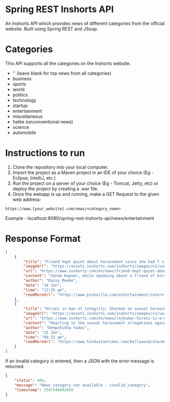 # Spring REST Inshorts API
An Inshorts API which provides news of different categories from the official website. Built using Spring REST and JSoup.

# Categories
This API supports all the categories on the Inshorts website.
* '' (leave blank for top news from all categories)
* business
* sports
* world
* politics
* technology
* startup
* entertainment
* miscellaneous
* hatke (unconventional news)
* science
* automobile

# Instructions to run
1. Clone the repository into your local computer.
2. Import the project as a Maven project in an IDE of your choice (Eg - Eclipse, IntelliJ, etc.)
3. Run the project on a server of your choice (Eg - Tomcat, Jetty, etc) or deploy the project by creating a .war file.
4. Once the webapp is up and running, make a GET Request to the given web address:
```
https://www.{your_website}.com/news/<category_name>
```
Example - localhost:8080/spring-rest-inshorts-api/news/entertainment

# Response Format
```JSON
[
    {
        "title": "Friend kept quiet about harassment since she had 7 siblings: Sonam",
        "imageUrl": "https://assets.inshorts.com/inshorts/images/v1/variants/jpg/s/2019/01_jan/13_sun/img_1547394818675_498.jpg?resize=400px:*",
        "url": "https://www.inshorts.com/en/news/friend-kept-quiet-about-harassment-since-she-had-7-siblings-sonam-1547448905720",
        "content": "Sonam Kapoor, while speaking about a friend of hers who faced sexual harassment in the film industry, revealed the latter kept quiet about it as she had seven siblings to look after. \"She was like I don't want to be known as a victim for the rest of my life...I don't want that to be what defines me,\" Sonam added.",
        "author": "Daisy Mowke",
        "date": "14 Jan",
        "time": "12:25 pm",
        "readMoreUrl": "https://www.pinkvilla.com/entertainment/interviews/sonam-k-ahuja-reveals-how-one-her-friends-kept-quiet-about-sexual-harassment-because-she-had-seven?utm_campaign=fullarticle&utm_medium=referral&utm_source=inshorts "
    },
    {
        "title": "Hirani is man of integrity: Sharman on sexual harassment row",
        "imageUrl": "https://assets.inshorts.com/inshorts/images/v1/variants/jpg/s/2019/01_jan/15_tue/img_1547531525687_670.jpg?resize=400px:*",
        "url": "https://www.inshorts.com/en/news/rajkumar-hirani-is-a-man-of-immense-integrity-sharman-joshi-1547524421899",
        "content": "Reacting to the sexual harassment allegations against filmmaker Rajkumar Hirani, Sharman Joshi tweeted, \"Raju sir is a man of immense integrity, character, honour, compassion and truthfulness, all the virtues one would imagine are non-existent in people today.\" \"I can imagine how demeaning it might be to even stand up for yourself in a situation such as this #IStandForRajuHirani,\" Sharman added.",
        "author": "Deepshikha Yadav",
        "date": "15 Jan",
        "time": "09:23 am",
        "readMoreUrl": "https://www.hindustantimes.com/bollywood/sharman-joshi-supports-rajkumar-hirani-after-sexual-assault-allegations-calls-him-a-man-of-integrity/story-3XqeE6Cfv4tNYPNUkwRKrK.html?utm_campaign=fullarticle&utm_medium=referral&utm_source=inshorts "
    }
]
```
If an invalid category is entered, then a JSON with the error message is returned.
```JSON
{
    "status": 404,
    "message": "News category not available - invalid_category",
    "timestamp": 1547540402468
}
```